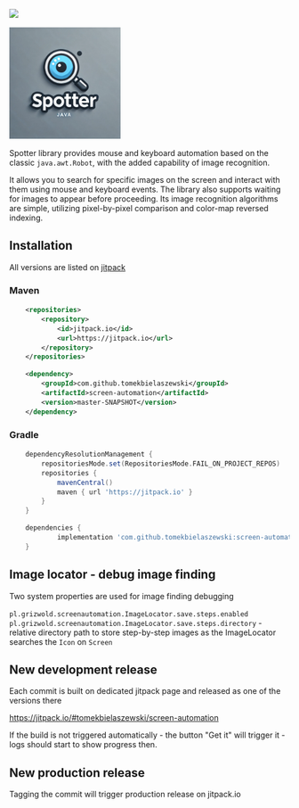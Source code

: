 [![](https://jitpack.io/v/tomekbielaszewski/screen-automation.svg)](https://jitpack.io/#tomekbielaszewski/screen-automation)

<img src="./spotter.webp" width="200px">

Spotter library provides mouse and keyboard automation based on the classic `java.awt.Robot`, with the added capability of 
image recognition.  

It allows you to search for specific images on the screen and interact with them using mouse and 
keyboard events. The library also supports waiting for images to appear before proceeding. Its image recognition 
algorithms are simple, utilizing pixel-by-pixel comparison and color-map reversed indexing.

## Installation

All versions are listed on [jitpack](https://jitpack.io/#tomekbielaszewski/screen-automation)

### Maven

```xml
	<repositories>
		<repository>
		    <id>jitpack.io</id>
		    <url>https://jitpack.io</url>
		</repository>
	</repositories>
```

```xml
	<dependency>
	    <groupId>com.github.tomekbielaszewski</groupId>
	    <artifactId>screen-automation</artifactId>
	    <version>master-SNAPSHOT</version>
	</dependency>
```

### Gradle

```groovy
	dependencyResolutionManagement {
		repositoriesMode.set(RepositoriesMode.FAIL_ON_PROJECT_REPOS)
		repositories {
			mavenCentral()
			maven { url 'https://jitpack.io' }
		}
	}
```

```groovy
	dependencies {
	        implementation 'com.github.tomekbielaszewski:screen-automation:Tag'
	}
```

## Image locator - debug image finding

Two system properties are used for image finding debugging 

`pl.grizwold.screenautomation.ImageLocator.save.steps.enabled`  
`pl.grizwold.screenautomation.ImageLocator.save.steps.directory` - relative directory path to store step-by-step images as the ImageLocator searches the `Icon` on `Screen`

## New development release

Each commit is built on dedicated jitpack page and released as one of the versions there

https://jitpack.io/#tomekbielaszewski/screen-automation

If the build is not triggered automatically - the button "Get it" will trigger it - logs should start to show progress then.

## New production release

Tagging the commit will trigger production release on jitpack.io
